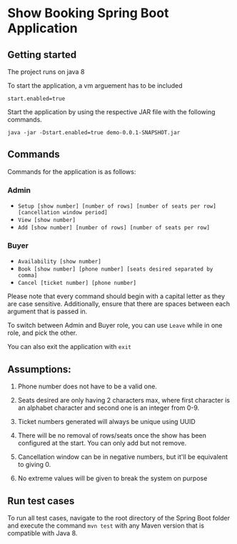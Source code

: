 # Show Booking Spring Boot Application


## Getting started
The project runs on java 8

To start the application, a vm arguement has to be included

```
start.enabled=true
```
Start the application by using the respective JAR file with the following commands.

```
java -jar -Dstart.enabled=true demo-0.0.1-SNAPSHOT.jar
```


## Commands
Commands for the application is as follows:

### Admin
- `Setup [show number] [number of rows] [number of seats per row] [cancellation window period]`
- `View [show number]`
- `Add [show number] [number of rows] [number of seats per row]`
    
###  Buyer
- `Availability [show number]`
- `Book [show number] [phone number] [seats desired separated by comma]`
- `Cancel [ticket number] [phone number]`
  
Please note that every command should begin with a capital letter as they are case sensitive. Additionally, ensure that there are spaces between each argument that is passed in. 

To switch between Admin and Buyer role, you can use `Leave` while in one role, and pick the other.

You can also exit the application with `exit`

## Assumptions:

1. Phone number does not have to be a valid one.

2. Seats desired are only having 2 characters max, where first character is an alphabet character and second one is an
   integer from 0-9.

3. Ticket numbers generated will always be unique using UUID

4. There will be no removal of rows/seats once the show has been configured at the start. You can only add but not
   remove.

5. Cancellation window can be in negative numbers, but it'll be equivalent to giving 0.

6. No extreme values will be given to break the system on purpose

## Run test cases
To run all test cases, navigate to the root directory of the Spring Boot folder and execute the command `mvn test` with any Maven version that is compatible with Java 8.

